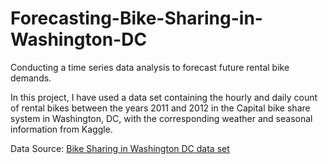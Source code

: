 # Forecasting-Bike-Sharing-in-Washington-DC

Conducting a time series data analysis to forecast future rental bike demands.

In this project, I have used a data set containing the hourly and daily count of rental bikes between the years 2011 and 2012 in the Capital bike share system in Washington, DC, with the corresponding weather and seasonal information from Kaggle.

Data Source: [Bike Sharing in Washington DC data set](https://www.kaggle.com/datasets/marklvl/bike-sharing-dataset)
